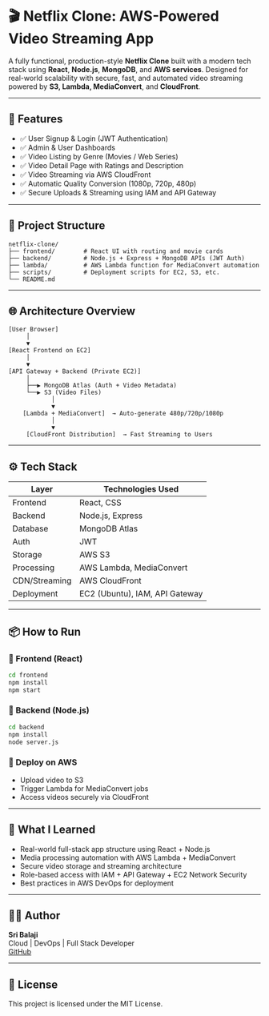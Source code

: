 
# 🎬 Netflix Clone: AWS-Powered Video Streaming App

A fully functional, production-style **Netflix Clone** built with a modern tech stack using **React**, **Node.js**, **MongoDB**, and **AWS services**. Designed for real-world scalability with secure, fast, and automated video streaming powered by **S3, Lambda, MediaConvert**, and **CloudFront**.

---

## 🚀 Features

- ✅ User Signup & Login (JWT Authentication)
- ✅ Admin & User Dashboards
- ✅ Video Listing by Genre (Movies / Web Series)
- ✅ Video Detail Page with Ratings and Description
- ✅ Video Streaming via AWS CloudFront
- ✅ Automatic Quality Conversion (1080p, 720p, 480p)
- ✅ Secure Uploads & Streaming using IAM and API Gateway

---

## 🧱 Project Structure

```
netflix-clone/
├── frontend/        # React UI with routing and movie cards
├── backend/         # Node.js + Express + MongoDB APIs (JWT Auth)
├── lambda/          # AWS Lambda function for MediaConvert automation
├── scripts/         # Deployment scripts for EC2, S3, etc.
└── README.md
```

---

## 🌐 Architecture Overview

```
[User Browser]
     │
     ▼
[React Frontend on EC2]
     │
     ▼
[API Gateway + Backend (Private EC2)]
     │
     ├──▶ MongoDB Atlas (Auth + Video Metadata)
     └──▶ S3 (Video Files)
            │
            ▼
    [Lambda + MediaConvert]  → Auto-generate 480p/720p/1080p
            │
            ▼
     [CloudFront Distribution]  → Fast Streaming to Users
```

---

## ⚙️ Tech Stack

| Layer          | Technologies Used |
|----------------|-------------------|
| Frontend       | React, CSS        |
| Backend        | Node.js, Express  |
| Database       | MongoDB Atlas     |
| Auth           | JWT               |
| Storage        | AWS S3            |
| Processing     | AWS Lambda, MediaConvert |
| CDN/Streaming  | AWS CloudFront    |
| Deployment     | EC2 (Ubuntu), IAM, API Gateway |

---

## 📦 How to Run

### 🔹 Frontend (React)
```bash
cd frontend
npm install
npm start
```

### 🔹 Backend (Node.js)
```bash
cd backend
npm install
node server.js
```

### 🔹 Deploy on AWS
- Upload video to S3
- Trigger Lambda for MediaConvert jobs
- Access videos securely via CloudFront

---

## 🎯 What I Learned

- Real-world full-stack app structure using React + Node.js
- Media processing automation with AWS Lambda + MediaConvert
- Secure video storage and streaming architecture
- Role-based access with IAM + API Gateway + EC2 Network Security
- Best practices in AWS DevOps for deployment

---

## 🧑‍💻 Author

**Sri Balaji**  
Cloud | DevOps | Full Stack Developer  
[GitHub](https://github.com/devopsplay-code)

---

## 📜 License

This project is licensed under the MIT License.
